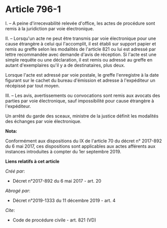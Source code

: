 # Article 796-1

I. – A peine d'irrecevabilité relevée d'office, les actes de procédure sont remis à la juridiction par voie électronique. 

II. – Lorsqu'un acte ne peut être transmis par voie électronique pour une cause étrangère à celui qui l'accomplit, il est
établi sur support papier et remis au greffe selon les modalités de l'article 821 ou lui est adressé par lettre recommandée
avec demande d'avis de réception. Si l'acte est une simple requête ou une déclaration, il est remis ou adressé au greffe en
autant d'exemplaires qu'il y a de destinataires, plus deux. 

Lorsque l'acte est adressé par voie postale, le greffe l'enregistre à la date figurant sur le cachet du bureau d'émission et
adresse à l'expéditeur un récépissé par tout moyen. 

III. – Les avis, avertissements ou convocations sont remis aux avocats des parties par voie électronique, sauf impossibilité
pour cause étrangère à l'expéditeur. 

Un arrêté du garde des sceaux, ministre de la justice définit les modalités des échanges par voie électronique.

**Nota:**

Conformément aux dispositions du IX de l'article 70 du décret n° 2017-892 du 6 mai 2017, ces dispositions sont applicables
aux actes afférents aux instances introduites à compter du 1er septembre 2019.

**Liens relatifs à cet article**

_Créé par_:

  - Décret n°2017-892 du 6 mai 2017 - art. 20

_Abrogé par_:

  - Décret n°2019-1333 du 11 décembre 2019 - art. 4

_Cite_:

  - Code de procédure civile - art. 821 (VD)
